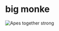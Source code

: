 # big monke
![Apes together strong](https://i.kym-cdn.com/entries/icons/original/000/032/196/apes.jpg)